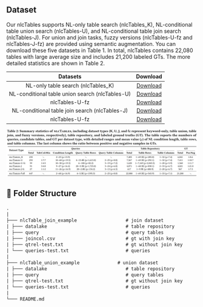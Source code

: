 ##  Dataset 
Our nlcTables supports NL-only table search (nlcTables_K), NL-conditional table union search (nlcTables-U), and NL-conditional table join search (nlcTables-J). For union and join tasks, fuzzy versions (nlcTables-U-fz and nlcTables-J-fz) are provided using
semantic augmentation. You can download these five datasets in Table 1. In total, nlcTables contains 22,080 tables
with large average size and includes 21,200 labeled GTs. The more detailed statistics are shown in Table 2.

|                 Datasets                    | Download |
| :-----------------------------------------: | :-----------------------------------------: | 
|NL-only table search (nlcTables_K)|        [Download](https://drive.google.com/drive/folders/1EsIwoBAHJXmlNoJWO50BSevJDbaj-653?usp=drive_link)     |
|NL-conditional table union search (nlcTables-U)|       [Download](https://drive.google.com/drive/folders/1uvAEzvNl6F_mW_ygv2ciJzY39WWrbg1A?usp=drive_link)       |    
|nlcTables-U-fz|       [Download](https://drive.google.com/drive/folders/1-3cUUYK0NjcfmbzNB6AifmCNJTW1oM7C?usp=drive_link)       |    
|NL-conditional table join search (nlcTables-J)|       [Download](https://drive.google.com/drive/folders/1lfmfYzDii2C4StZjKJhSdPg94dypuvJJ?usp=drive_link)       |  
|nlcTables-U-fz|       [Download](https://drive.google.com/drive/folders/10MLJg4Vu08i8NKFfyLBVbQpc3RX806PR?usp=drive_link)       |     

<div align="center">
    <img src="../images/stats.jpeg" width="1000px">
    <p style="font-size: 20px; font-weight: bold; margin-top: 10px;"> </p>
</div>

## 📧 Folder Structure



```
.     
| 
├─── nlcTable_join_example                  # join dataset                
| ├─── datalake                             # table repository
| ├─── query                                # query tables
| ├─── joincol.csv                          # gt with join key
| ├─── qtrel-test.txt                       # gt without join key
| └─── queries-test.txt                     # queries
| 
├─── nlcTable_union_example              # union dataset               
| ├─── datalake                             # table repository
| ├─── query                                # query tables
| ├─── qtrel-test.txt                       # gt without join key
| └─── queries-test.txt                     # queries
| 
└─── README.md
```

<br>

